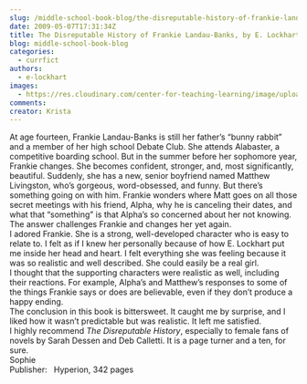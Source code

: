 ```yaml
---
slug: /middle-school-book-blog/the-disreputable-history-of-frankie-landau-banks-by-e-lockhart
date: 2009-05-07T17:31:34Z
title: The Disreputable History of Frankie Landau-Banks, by E. Lockhart
blog: middle-school-book-blog
categories:
  - currfict
authors:
  - e-lockhart
images:
  - https://res.cloudinary.com/center-for-teaching-learning/image/upload/v1637540820/frankielandau.jpg.jpg
comments:
creator: Krista
---
```


 At age fourteen, Frankie Landau-Banks is still her father’s “bunny rabbit” and a member of her high school Debate Club. She attends Alabaster, a competitive boarding school. But in the summer before her sophomore year, Frankie changes. She becomes confident, stronger, and, most significantly, beautiful. Suddenly, she has a new, senior boyfriend named Matthew Livingston, who’s gorgeous, word-obsessed, and funny. But there’s something going on with him. Frankie wonders where Matt goes on all those secret meetings with his friend, Alpha, why he is canceling their dates, and what that “something” is that Alpha’s so concerned about her not knowing. The answer challenges Frankie and changes her yet again.<br />I adored Frankie. She is a strong, well-developed character who is easy to relate to. I felt as if I knew her personally because of how E. Lockhart put me inside her head and heart. I felt everything she was feeling because it was so realistic and well described. She could easily be a real girl.<br />I thought that the supporting characters were realistic as well, including their reactions. For example, Alpha’s and Matthew’s responses to some of the things Frankie says or does are believable, even if they don’t produce a happy ending.<br />The conclusion in this book is bittersweet. It caught me by surprise, and I liked how it wasn’t predictable but was realistic. It left me satisfied.<br />I highly recommend <em>The Disreputable History</em>, especially to female fans of novels by Sarah Dessen and Deb Calletti. It is a page turner and a ten, for sure.<br />Sophie<br />Publisher:   Hyperion, 342 pages<br />
